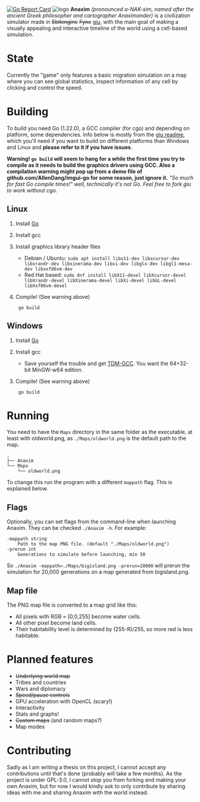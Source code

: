 [![Go Report Card](https://goreportcard.com/badge/github.com/greenthepear/Anaxim)](https://goreportcard.com/report/github.com/greenthepear/Anaxim)
![logo](./img/logo.png)
**Anaxim** *(pronounced *a-NAK-sim*, named after the ancient Greek philosopher and cartographer Anaximander)* is a civilization simulator made in ~~Ebitengine~~ ~~Fyne~~ [giu](https://github.com/AllenDang/giu), with the main goal of making a visually appealing and interactive timeline of the world using a cell-based simulation.

# State
Currently the "game" only features a basic migration simulation on a map where you can see global statistics, inspect information of any cell by clicking and control the speed.

# Building
To build you need Go (1.22.0), a GCC compiler (for cgo) and depending on platform, some dependencies. Info below is mostly from the [giu readme](https://github.com/AllenDang/giu#install), which you'll need if you want to build on different platforms than Windows and Linux and **please refer to it if you have issues**.

**Warning! `go build` will seem to hang for a while the first time you try to compile as it needs to build the graphics drivers using GCC. Also a compilation warning might pop up from a demo file of github.com/AllenDang/imgui-go for some reason, just ignore it.** *"So much for fast Go compile times!" well, technically it's not Go. Feel free to fork giu to work without cgo.*

## Linux

1. Install [Go](https://go.dev/doc/install)
2. Install gcc
3. Install graphics library header files 
    - Debian / Ubuntu: `sudo apt install libx11-dev libxcursor-dev libxrandr-dev libxinerama-dev libxi-dev libglx-dev libgl1-mesa-dev libxxf86vm-dev`
    - Red Hat based: `sudo dnf install libX11-devel libXcursor-devel libXrandr-devel libXinerama-devel libXi-devel libGL-devel libXxf86vm-devel`
4. Compile! (See warning above)

        go build

## Windows

1. Install [Go](https://go.dev/doc/install)
2. Install gcc
    - Save yourself the trouble and get [TDM-GCC](https://jmeubank.github.io/tdm-gcc/download/). You want the 64+32-bit MinGW-w64 edition.
4. Compile! (See warning above)

        go build
          

# Running

You need to have the `Maps` directory in the same folder as the executable, at least with oldworld.png, as `./Maps/oldworld.png` is the default path to the map.

    .
    ├── Anaxim
    └── Maps
        └── oldworld.png

To change this run the program with a different `mappath` flag. This is explained below.

## Flags

Optionally, you can set flags from the command-line when launching Anaxim. They can be checked `./Anaxim -h`. For example:

    -mappath string
        Path to the map PNG file. (default "./Maps/oldworld.png")
    -prerun int
        Generations to simulate before launching, min 50

So `./Anaxim -mappath=./Maps/bigisland.png -prerun=20000` will prerun the simulation for 20,000 generations on a map generated from bigisland.png.

## Map file

The PNG map file is converted to a map grid like this:
- All pixels with RGB = [0,0,255] become water cells.
- All other pixel become land cells.
- Their habitability level is determined by (255-R)/255, so more red is less habitable.

# Planned features
- ~~Underlying world map~~
- Tribes and countries
- Wars and diplomacy
- ~~Speed/pause controls~~
- GPU acceleration with OpenCL (scary!)
- Interactivity
- Stats and graphs!
- ~~Custom maps~~ (and random maps?)
- Map modes

# Contributing
Sadly as I am writing a thesis on this project, I cannot accept any contributions until that's done (probably will take a few months). As the project is under GPL-3.0, I cannot stop you from forking and making your own Anaxim, but for now I would kindly ask to only contribute by sharing ideas with me and sharing Anaxim with the world instead. 
